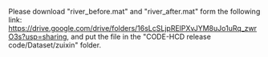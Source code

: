 Please download "river_before.mat" and "river_after.mat" form the following link:
<https://drive.google.com/drive/folders/16sLcSLjpRElPXvJYM8uJo1uRq_zwrO3s?usp=sharing>, 
and put the file in the "CODE-HCD release code/Dataset/zuixin" folder.
